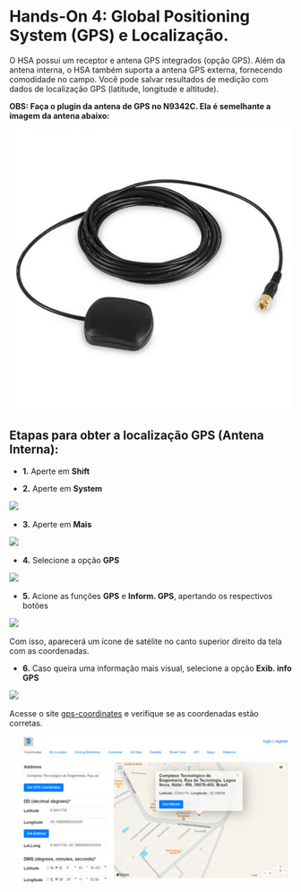# **Hands-On 4: Global Positioning System (GPS) e Localização.**

O HSA possui um receptor e antena GPS integrados (opção GPS). Além da antena interna, o HSA também suporta a antena GPS externa, fornecendo
comodidade no campo. Você pode salvar resultados de medição com dados de localização GPS
(latitude, longitude e altitude).

**OBS: Faça o plugin da antena de GPS no N9342C. Ela é semelhante a imagem da antena abaixo:**

![](/Imagens/HD04/antena-gps.jpg)

## Etapas para obter a localização GPS (Antena Interna):

- **1.** Aperte em **Shift**

- **2.** Aperte em **System**

![](/Imagens\HD01\shift_system.png)

- **3.** Aperte em **Mais**

![](/Imagens\HD01\shift_system_mais.png)

- **4.** Selecione a opção **GPS**

![](/Imagens\HD04\gps.png)

- **5.** Acione as funções **GPS** e **Inform. GPS**, apertando os respectivos botões

![](/Imagens\HD04\inform_gps.png)

Com isso, aparecerá um ícone de satélite no canto superior direito da tela com as coordenadas.

- **6.** Caso queira uma informação mais visual, selecione a opção **Exib. info GPS**

![](/Imagens\HD04\exib_info_gps.png)

Acesse o site [gps-coordinates](https://www.gps-coordinates.net/) e verifique se as coordenadas estão corretas.

![](/Imagens/HD4/localizacao_gps.png)